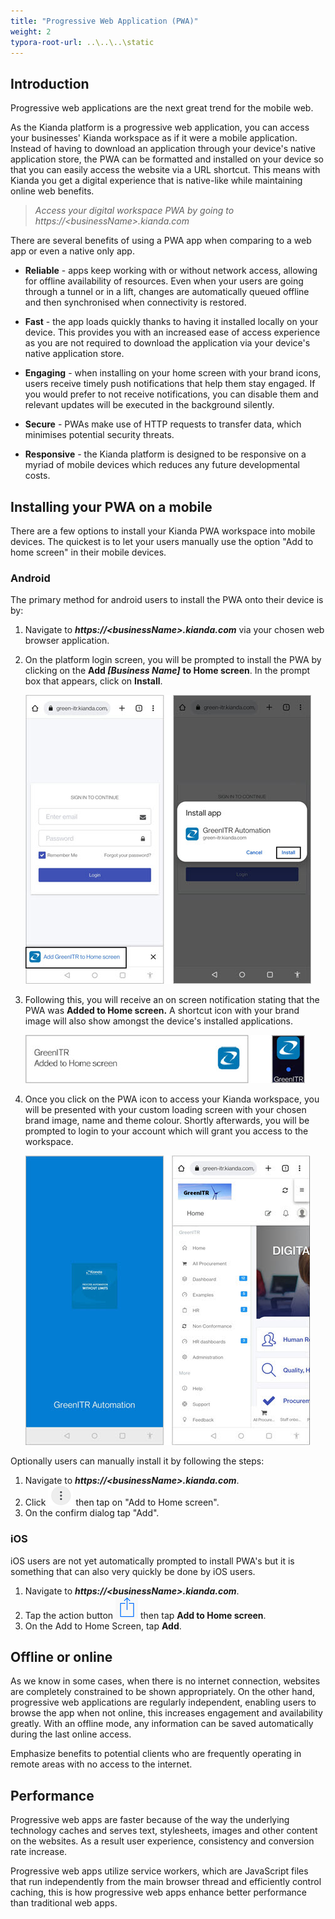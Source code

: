 ```yaml
---
title: "Progressive Web Application (PWA)"
weight: 2
typora-root-url: ..\..\..\static
---
```


## Introduction

Progressive web applications are the next great trend for the mobile web. 

As the Kianda platform is a progressive web application, you can access your businesses' Kianda workspace as if it were a mobile application. Instead of having to download an application through your device's native application store, the PWA can be formatted and installed on your device so that you can easily access the website via a URL shortcut. This means with Kianda you get a digital experience that is native-like while maintaining online web benefits. 

> *Access your digital workspace PWA by going to https://&lt;businessName&gt;.kianda.com*

There are several benefits of using a PWA app when comparing to a web app or even a native only app.

- **Reliable** - apps keep working with or without network access, allowing for offline availability of resources. Even when your users are going through a tunnel or in a lift, changes are automatically queued offline and then synchronised when connectivity is restored.

- **Fast** - the app loads quickly thanks to having it installed locally on your device. This provides you with an increased ease of access experience as you are not required to download the application via your device's native application store.

- **Engaging** - when installing on your home screen with your brand icons, users receive timely push notifications that help them stay engaged. If you would prefer to not receive notifications, you can disable them and relevant updates will be executed in the background silently.

- **Secure** - PWAs make use of HTTP requests to transfer data, which minimises potential security threats.

- **Responsive** - the Kianda platform is designed to be responsive on a myriad of mobile devices which reduces any future developmental costs.

  

## Installing your PWA on a mobile

There are a few options to install your Kianda PWA workspace into mobile devices. The quickest is to let your users manually use the option "Add to home screen" in their mobile devices.

### Android

The primary method for android users to install the PWA onto their device is by:

1. Navigate to ***https://&lt;businessName&gt;.kianda.com*** via your chosen web browser application.

2. On the platform login screen, you will be prompted to install the PWA by clicking on the **Add *[Business Name]*** **to Home screen**. In the prompt box that appears, click on **Install**.

   ![Android PWA Add to Home screen](/images/pwa-android1.jpg)

3. Following this, you will receive an on screen notification stating that the PWA was **Added to Home screen.** A shortcut icon with your brand image will also show amongst the device's installed applications.

   ![PWA android notification](/images/pwa-android2.jpg)

4. Once you click on the PWA icon to access your Kianda workspace, you will be presented with your custom loading screen with your chosen brand image, name and theme colour. Shortly afterwards, you will be prompted to login to your account which will grant you access to the workspace.

   ![PWA android access](/images/pwa-android3.jpg)



Optionally users can manually install it by following the steps:

1. Navigate to ***https://&lt;businessName&gt;.kianda.com***.
2. Click ![1567866702202](/images/android-nav.png) then tap on "Add to Home screen".
3. On the confirm dialog tap "Add".

### iOS

iOS users are not yet automatically prompted to install PWA's but it is something that can also very quickly be done by iOS users.

1. Navigate to ***https://&lt;businessName&gt;.kianda.com***.
2. Tap the action button ![1567867653481](/images/ios-action.png)  then tap **Add to Home screen**.
3. On the Add to Home Screen, tap **Add**.

## Offline or online

As we know in some cases, when there is no internet connection, websites are completely constrained to be shown appropriately. On the other hand, progressive web applications are regularly independent, enabling users to browse the app when not online, this increases engagement and availability greatly. With an offline mode, any information can be saved automatically during the last online access.

Emphasize benefits to potential clients who are frequently operating in remote areas with no access to the internet.

## Performance

Progressive web apps are faster because of the way the underlying technology caches and serves text, stylesheets, images and other content on the websites. As a result user experience, consistency and conversion rate increase.

Progressive web apps utilize service workers, which are JavaScript files that run independently from the main browser thread and efficiently control caching, this is how progressive web apps enhance better performance than traditional web apps. 